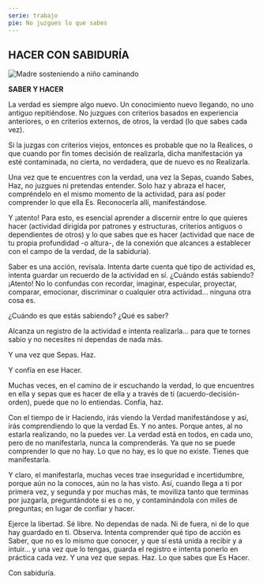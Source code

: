 ```yaml
---
serie: trabajo
pie: No juzgues lo que sabes
---
```


## HACER CON SABIDURÍA

![Madre sosteniendo a niño caminando](/foto/859770_10202021062909598_1745737001_o.webp)

**SABER Y HACER**

La verdad es siempre algo nuevo. Un conocimiento nuevo llegando, no uno antiguo repitiéndose. No juzgues con criterios basados en experiencia anteriores, o en criterios externos, de otros, la verdad (lo que sabes cada vez).

Si la juzgas con criterios viejos, entonces es probable que no la Realices, o que cuando por fin tomes decisión de realizarla, dicha manifestación ya esté contaminada, no cierta, no verdadera, que de nuevo es no Realizarla.

Una vez que te encuentres con la verdad, una vez la Sepas, cuando Sabes, Haz, no juzgues ni pretendas entender. Solo haz y abraza el hacer, compréndelo en el mismo momento de la actividad, para así poder comprender lo que ella Es. Reconocerla allí, manifestándose.

Y ¡atento! Para esto, es esencial aprender a discernir entre lo que quieres hacer (actividad dirigida por patrones y estructuras, criterios antiguos o dependientes de otros) y lo que sabes que es hacer (actividad que nace de tu propia profundidad -o altura-, de la conexión que alcances a establecer con el campo de la verdad, de la sabiduría).

Saber es una acción, revísala. Intenta darte cuenta qué tipo de actividad es, intenta guardar un recuerdo de la actividad en sí. ¿Cuándo estás sabiendo? ¡Atento! No lo confundas con recordar, imaginar, especular, proyectar, comparar, emocionar, discriminar o cualquier otra actividad… ninguna otra cosa es.

¿Cuándo es que estás sabiendo? ¿Qué es saber?

Alcanza un registro de la actividad e intenta realizarla… para que te tornes sabio y no necesites ni dependas de nada más.

Y una vez que Sepas. Haz.

Y confía en ese Hacer.

Muchas veces, en el camino de ir escuchando la verdad, lo que encuentres en ella y sepas que es hacer de ella y a través de ti (acuerdo-decisión-orden), puede que no lo entiendas.
Confía, haz.

Con el tiempo de ir Haciendo, irás viendo la Verdad manifestándose y así, irás comprendiendo lo que la verdad Es. Y no antes. Porque antes, al no estarla realizando, no la puedes ver.
La verdad está en todos, en cada uno, pero de no manifestarla, nunca la comprenderás. Ya que no se puede comprender lo que no hay. Lo que no hay, es lo que no existe. Tienes que manifestarla.

Y claro, el manifestarla, muchas veces trae inseguridad e incertidumbre, porque aún no la conoces, aún no la has visto. Así, cuando llega a ti por primera vez, y segunda y por muchas más, te moviliza tanto que terminas por juzgarla, preguntándote si es o no, y contaminándola con miles de preguntas; en lugar de confiar y hacer.

Ejerce la libertad. Sé libre. No dependas de nada. Ni de fuera, ni de lo que hay guardado en ti. Observa. Intenta comprender qué tipo de acción es Saber, que no es lo mismo que conocer, y que sí está unida a recibir y a intuir… y una vez que lo tengas, guarda el registro e intenta ponerlo en práctica cada vez. Y una vez que sepas. Haz. Lo que sabes que Es Hacer.

Con sabiduría.
